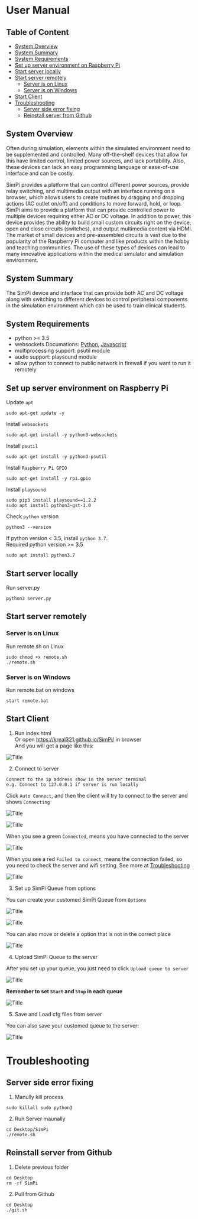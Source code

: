 # User Manual

## Table of Content
- [System Overview](#system-overview)
- [System Summary](#system-summary)
- [System Requirements](#system-requirements)
- [Set up server environment on Raspberry Pi](#set-up-server-environment-on-raspberry-pi)
- [Start server locally](#start-server-locally)
- [Start server remotely](#start-server-remotely)
  * [Server is on Linux](#server-is-on-linux)
  * [Server is on Windows](#server-is-on-windows)
- [Start Client](#start-client)
- [Troubleshooting](#Troubleshooting)
  * [Server side error fixing](#server-side-error-fixing)
  * [Reinstall server from Github](#reinstall-server-from-github)

## System Overview
Often during simulation, elements within the simulated environment need to be supplemented and controlled. Many off-the-shelf devices that allow for this have limited control, limited power sources, and lack portability. Also, these devices can lack an easy programming language or ease-of-use interface and can be costly.

SimPi provides a platform that can control different power sources, provide relay switching, and multimedia output with an interface running on a browser, which allows users to create routines by dragging and dropping actions (AC outlet on/off) and conditions to move forward, hold, or loop. SimPi aims to provide a platform that can provide controlled power to multiple devices requiring either AC or DC voltage. In addition to power, this device provides the ability to build small custom circuits right on the device, open and close circuits (switches), and output multimedia content via HDMI. The market of small devices and pre-assembled circuits is vast due to the popularity of the Raspberry Pi computer and like products within the hobby and teaching communities. The use of these types of devices can lead to many innovative applications within the medical simulator and simulation environment. 

## System Summary
The SimPi device and interface that can provide both AC and DC voltage along with switching to different devices to control peripheral components in the simulation environment which can be used to train clinical students.

## System Requirements
 - python >= 3.5
 - websockets  Documations: [Python](https://websockets.readthedocs.io/en/stable/index.html), [Javascript](https://javascript.info/websocket)
 - multiprocessing support: psutil module
 - audio support: playsound module
 - allow python to connect to public network in firewall if you want to run it remotely

## Set up server environment on Raspberry Pi
Update `apt`
```
sudo apt-get update -y
```
Install `websockets`
```
sudo apt-get install -y python3-websockets
```
Install `psutil`
```
sudo apt-get install -y python3-psutil
```
Install `Raspberry Pi GPIO`
```
sudo apt-get install -y rpi.gpio
```
Install `playsound`
```
sudo pip3 install playsound==1.2.2 
sudo apt install python3-gst-1.0
```
Check `python` version
```
python3 --version
```

If python version < 3.5, install `python 3.7`. \
Required python version >= 3.5
```
sudo apt install python3.7
```

## Start server locally
Run server.py
```
python3 server.py
```

## Start server remotely
### Server is on Linux
Run remote.sh on Linux
```
sudo chmod +x remote.sh
./remote.sh
```

### Server is on Windows
Run remote.bat on windows
```
start remote.bat
```

## Start Client
1. Run index.html \
Or open https://kreal321.github.io/SimPi/ in browser \
And you will get a page like this:

![](images/openpage.jpg?raw=true "Title")

2. Connect to server
```
Connect to the ip address show in the server terminal
e.g. Connect to 127.0.0.1 if server is run locally
```
Click `Auto Connect`, and then the client will try to connect to the server and shows `Connecting`

![](images/serverconnection.jpg?raw=true "Title")

![](images/serverconnecting.jpg?raw=true "Title")

 When you see a green `Connected`, means you have connected to the server

 ![](images/serverconnected.jpg?raw=true "Title")

  When you see a red `Failed to connect`, means the connection failed, so you need to check the server and wifi setting. See more at [Troubleshooting](#troubleshooting)

 ![](images/serverfail.jpg?raw=true "Title")

3. Set up SimPi Queue from options 

You can create your customed SimPi Queue from `Options`

 ![](images/options.jpg?raw=true "Title")

 ![](images/simpiqueue.jpg?raw=true "Title")

You can also move or delete a option that is not in the correct place
 
 ![](images/deleteoption.jpg?raw=true "Title")

4. Upload SimPi Queue to the server

After you set up your queue, you just need to click `Upload queue to server`

 ![](images/uploadq.jpg?raw=true "Title")

**Remember to set `Start` and `Stop` in each queue**

 ![](images/startstop.jpg?raw=true "Title")

5. Save and Load cfg files from server

You can also save your customed queue to the server:

 ![](images/cfgfile.jpg?raw=true "Title")


# Troubleshooting

## Server side error fixing
1. Manully kill process
```
sudo killall sudo python3
```
2. Run Server maunally
```
cd Desktop/SimPi
./remote.sh
```

## Reinstall server from Github
1. Delete previous folder
```
cd Desktop
rm -rf SimPi
```
2. Pull from Github
```
cd Desktop
./git.sh
```

